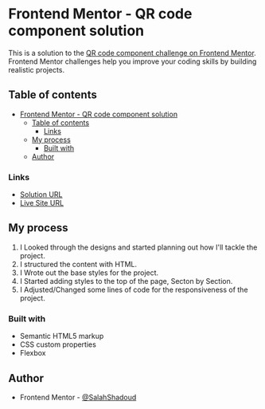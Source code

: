 # Frontend Mentor - QR code component solution

This is a solution to the [QR code component challenge on Frontend Mentor](https://www.frontendmentor.io/challenges/qr-code-component-iux_sIO_H). Frontend Mentor challenges help you improve your coding skills by building realistic projects. 

## Table of contents

- [Frontend Mentor - QR code component solution](#frontend-mentor---qr-code-component-solution)
  - [Table of contents](#table-of-contents)
    - [Links](#links)
  - [My process](#my-process)
    - [Built with](#built-with)
  - [Author](#author)

### Links

- [Solution URL](https://www.frontendmentor.io/solutions/solution-of-qr-code-component-responsive-felxbox-0QJxdJYtAH)
- [Live Site URL](https://qr-code-frontend-mentor-sooty.vercel.app/)

## My process

1. I Looked through the designs and started planning out how I'll tackle the project.
2. I structured the content with HTML.
3. I Wrote out the base styles for the project.
4. I Started adding styles to the top of the page, Secton by Section.
5. I Adjusted/Changed some lines of code for the responsiveness of the project.

### Built with

- Semantic HTML5 markup
- CSS custom properties
- Flexbox

## Author

- Frontend Mentor - [@SalahShadoud](https://www.frontendmentor.io/profile/SalahShadoud)
